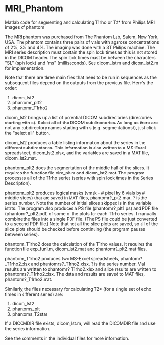 # MRI_Phantom
Matlab code for segmenting and calculating T1rho or T2* from Philips MRI images of phantom

The MRI phantom was purchased from The Phantom Lab, Salem, New York, USA.  The phantom contains three pairs of vials with agarose concentrations of 2%, 3% and 4%.  The imaging was done with a 3T Philips machine.  The MRI series description must contain the spin lock times as this is not stored in the DICOM header.  The spin lock times must be between the characters "SL" (spin lock) and "ms" (milliseconds).  See dicom_lst.m and dicom_lst2.m for implementation.

Note that there are three main files that need to be run in sequences as the subsequent files depend on the outputs from the previous file.  Here's the order:

1. dicom_lst2
2. phantomr_plt2
3. phantomr_T1rho2

dicom_lst2 brings up a list of potential DICOM subdirectories (directories starting with s).  Select all of the DICOM subdirectories.  As long as there are not any subdirectory names starting with s (e.g. segmentations/), just click the "select all" button.

dicom_lst2 produces a table listing information about the series in the different subdirectories.  This information is also written to a MS-Excel spreadsheet, dicom_lst2.xlsx, and the variables are saved in a MAT file, dicom_lst2.mat.

phantomr_plt2 does the segmentation of the middle half of the slices.  It requires the function file circ_plt.m and dicom_lst2.mat.  The program processes all of the T1rho series (series with spin lock times in the Series Description).

phantomr_plt2 produces logical masks (vmsk - # pixel by 6 vials by # middle slices) that are saved in MAT files, phantomr?_plt2.mat.  ? is the series number.  Note the number of initial slices skipped is in the variable istrts.  The program also produces a PS file (phantomr?_plt1.ps) and PDF file (phantomr?_plt2.pdf) of some of the plots for each T1rho series.  I manually combine the files into a single PDF file.  (The PS file could be just converted to a second PDF file.)  Note that not all the slice plots are saved, so all of the slice plots should be checked before continuing (the program pauses between series).

phantomr_T1rho2 does the calculation of the T1rho values.  It requires the function file exp_fun1.m, dicom_lst2.mat and phantomr?_plt2.mat files.

phantomr_T1rho2 produces two MS-Excel spreadsheets, phantomr?_T1rho2.xlsx and phantomrs?_T1rho2.xlsx.  ? is the series number.  Vial results are written to phantomr?_T1rho2.xlsx and slice results are written to phantomrs?_T1rho2.xlsx.  The data and results are saved to MAT files, phantomr?_T1rho2.mat.

Similarly, the files necessary for calculating T2* (for a single set of echo times in different series) are:

1. dicom_lst2
2. phantoms_plt
3. phantoms_T2star

If a DICOMDIR file exists, dicom_lst.m, will read the DICOMDIR file and use the series information.

See the comments in the individual files for more information.
